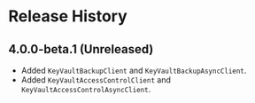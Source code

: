 # Release History
## 4.0.0-beta.1 (Unreleased)
- Added `KeyVaultBackupClient` and `KeyVaultBackupAsyncClient`.
- Added `KeyVaultAccessControlClient` and `KeyVaultAccessControlAsyncClient`.
